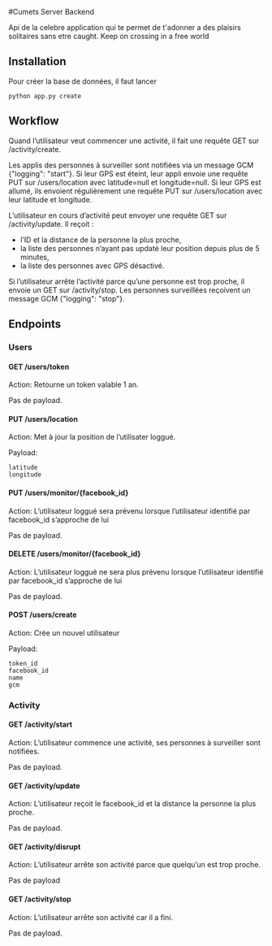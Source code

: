 #Cumets Server Backend

Api de la celebre application qui te permet de t'adonner a des plaisirs solitaires sans etre caught.
Keep on crossing in a free world

## Installation

Pour créer la base de données, il faut lancer
```
python app.py create
```

## Workflow

Quand l’utilisateur veut commencer une activité, il fait une requête GET sur /activity/create.

Les applis des personnes à surveiller sont notifiées via un message GCM {"logging": "start"}.
Si leur GPS est éteint, leur appli envoie une requête PUT sur /users/location avec latitude=null et longitude=null.
Si leur GPS est allumé, ils envoient régulièrement une requête PUT sur /users/location avec leur latitude et longitude.

L’utilisateur en cours d’activité peut envoyer une requête GET sur /activity/update.
Il reçoit :
 * l’ID et la distance de la personne la plus proche, 
 * la liste des personnes n’ayant pas updaté leur position depuis plus de 5 minutes,
 * la liste des personnes avec GPS désactivé.

Si l’utilisateur arrête l’activité parce qu’une personne est trop proche, il envoie un GET sur /activity/stop.
Les personnes surveillées reçoivent un message GCM {"logging": "stop"}.

## Endpoints

### Users

#### GET /users/token

Action:
Retourne un token valable 1 an.

Pas de payload.


#### PUT /users/location

Action:
Met à jour la position de l’utilisater loggué.

Payload: 

```
latitude
longitude
```
 

#### PUT /users/monitor/{facebook_id}

Action:
L’utilisateur loggué sera prévenu lorsque l’utilisateur identifié par facebook_id s’approche de lui

Pas de payload.

#### DELETE /users/monitor/{facebook_id}

Action:
L’utilisateur loggué ne sera plus prévenu lorsque l’utilisateur identifié par facebook_id s’approche de lui

Pas de payload.


#### POST /users/create

Action:
Crée un nouvel utilisateur

Payload: 

```
token_id
facebook_id
name
gcm
```

### Activity

#### GET /activity/start

Action:
L’utilisateur commence une activité, ses personnes à surveiller sont notifiées.

Pas de payload.

#### GET /activity/update

Action:
L’utilisateur reçoit le facebook_id et la distance la personne la plus proche.

Pas de payload.
 

#### GET /activity/disrupt

Action:
L’utilisateur arrête son activité parce que quelqu’un est trop proche.

Pas de payload 


#### GET /activity/stop

Action:
L’utilisateur arrête son activité car il a fini.

Pas de payload.

